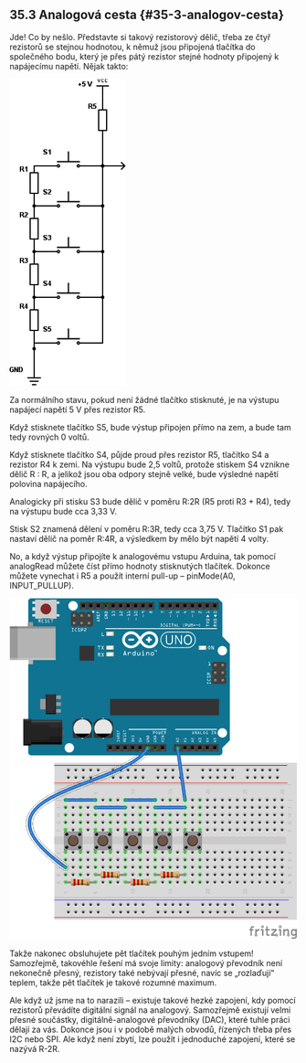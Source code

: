 ## 35.3 Analogová cesta {#35-3-analogov-cesta}

Jde! Co by nešlo. Představte si takový rezistorový dělič, třeba ze čtyř rezistorů se stejnou hodnotou, k němuž jsou připojená tlačítka do společného bodu, který je přes pátý rezistor stejné hodnoty připojený k napájecímu napětí. Nějak takto:

![388-1.png](images/000388.png)

Za normálního stavu, pokud není žádné tlačítko stisknuté, je na výstupu napájecí napětí 5 V přes rezistor R5.

Když stisknete tlačítko S5, bude výstup připojen přímo na zem, a bude tam tedy rovných 0 voltů.

Když stisknete tlačítko S4, půjde proud přes rezistor R5, tlačítko S4 a rezistor R4 k zemi. Na výstupu bude 2,5 voltů, protože stiskem S4 vznikne dělič R : R, a jelikož jsou oba odpory stejně velké, bude výsledné napětí polovina napájecího.

Analogicky při stisku S3 bude dělič v poměru R:2R (R5 proti R3 + R4), tedy na výstupu bude cca 3,33 V.

Stisk S2 znamená dělení v poměru R:3R, tedy cca 3,75 V. Tlačítko S1 pak nastaví dělič na poměr R:4R, a výsledkem by mělo být napětí 4 volty.

No, a když výstup připojíte k analogovému vstupu Arduina, tak pomocí analogRead můžete číst přímo hodnoty stisknutých tlačítek. Dokonce můžete vynechat i R5 a použít interní pull-up – pinMode(A0, INPUT_PULLUP).

![389-1.png](images/000240.png)

Takže nakonec obsluhujete pět tlačítek pouhým jedním vstupem! Samozřejmě, takovéhle řešení má svoje limity: analogový převodník není nekonečně přesný, rezistory také nebývají přesné, navíc se „rozlaďují“ teplem, takže pět tlačítek je takové rozumné maximum.

Ale když už jsme na to narazili – existuje takové hezké zapojení, kdy pomocí rezistorů převádíte digitální signál na analogový. Samozřejmě existují velmi přesné součástky, digitálně-analogové převodníky (DAC), které tuhle práci dělají za vás. Dokonce jsou i v podobě malých obvodů, řízených třeba přes I2C nebo SPI. Ale když není zbytí, lze použít i jednoduché zapojení, které se nazývá R-2R.